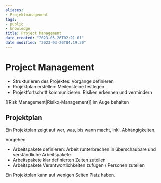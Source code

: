 ```yaml
---
aliases: 
- Projektmanagement
tags: 
- public
- knowledge
title: Project Management
date created: "2023-03-26T02:21:01"
date modified: "2023-03-26T04:19:30"
---
```


# Project Management

- Strukturieren des Projektes: Vorgänge definieren
- Projektplan erstellen: Meilensteine festlegen
- Projektfortschritt kommunizieren: Risiken erkennen und vermindern

[[Risk Management|Risiko-Management]] im Auge behalten

## Projektplan

Ein Projektplan zeigt auf wer, was, bis wann macht, inkl. Abhängigkeiten.

Vorgehen
- Arbeitspakete definieren:
  Arbeit runterbrechen in überschaubare und verständliche Arbeitspakete
- Arbeitspakete klar definierten Zeiten zuteilen
- Arbeitspakete Verantwortlichkeiten zufügen / Personen zuteilen

Ein Projektplan kann auf wenigen Seiten Platz haben.
